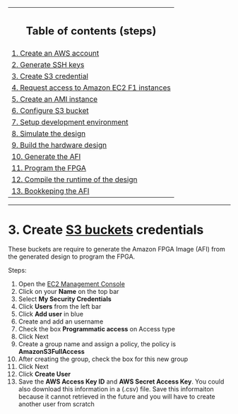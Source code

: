 <table style="width:100%">
  <tr>
    <th width="100%"><h2>Table of contents (steps)</h2></th>
  </tr>
  <tr>
    <td><a href="create_aws_account.md">1. Create an AWS account</a></td>
  </tr>
  <tr>
    <td><a href="generate_ssh_keys.md">2. Generate SSH keys</a></td>
  </tr>
  <tr>
    <td><a href="create_s3_credential.md">3. Create S3 credential</a></td>
  </tr>
  <tr>
    <td><a href="request_access_f1.md">4. Request access to Amazon EC2 F1 instances</a></td>
  </tr>
  <tr>
    <td><a href="create_ami_instance.md">5. Create an AMI instance</a></td>
  </tr>
  <tr>
    <td><a href="configure_s3.md">6. Configure S3 bucket</a></td>
  </tr>
  <tr>
    <td><a href="setup_development_environment.md">7. Setup development environment</a></td>
  </tr>
  <tr>
    <td><a href="simulate_design.md">8. Simulate the design</a></td>
  </tr>
  <tr>
    <td><a href="build_hardware.md">9. Build the hardware design</a></td>
  </tr>
  <tr>
    <td><a href="generate_afi.md">10. Generate the AFI</a></td>
  </tr>
  <tr>
    <td><a href="program_fpga.md">11. Program the FPGA</a></td>
  </tr>
  <tr>
    <td><a href="compile_runtime.md">12. Compile the runtime of the design</a></td>
  </tr>
  <tr>
    <td><a href="bookkeeping_afi.md">13. Bookkeping the AFI</a></td>
  </tr>
</table>

---------------------------------------

# 3. Create [S3 buckets](https://docs.aws.amazon.com/AmazonS3/latest/dev/UsingBucket.html) credentials

These buckets are require to generate the Amazon FPGA Image (AFI) from the generated design to program the FPGA.

Steps:

1. Open the [EC2 Management Console](https://console.aws.amazon.com)
2. Click on your **Name** on the top bar
3. Select **My Security Credentials**
4. Click **Users** from the left bar
5. Click **Add user** in blue
6. Create and add an username
7. Check the box **Programmatic access** on Access type
8. Click Next
9. Create a group name and assign a policy, the policy is **AmazonS3FullAccess**
10. After creating the group, check the box for this new group
11. Click Next
12. Click **Create User**
13. Save the **AWS Access Key ID** and **AWS Secret Access Key**. You could also download this information in a (.csv) file.
Save this informaiton because it cannot retrieved in the future and you will have to create another user from scratch
